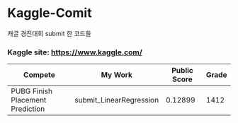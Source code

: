 # Kaggle-Comit
캐글 경진대회 submit 한 코드들


### Kaggle site: https://www.kaggle.com/
|Compete|My Work|Public Score|Grade|
|--------|-------|---------|-------|
|PUBG Finish Placement Prediction|submit_LinearRegression|0.12899|1412|
